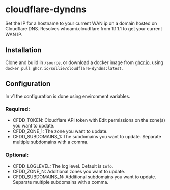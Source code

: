 # cloudflare-dyndns

Set the IP for a hostname to your current WAN ip on a domain hosted on Cloudflare DNS.
Resolves whoami.cloudflare from 1.1.1.1 to get your current WAN IP.

## Installation

Clone and build in `/source`, or download a docker image from [ghcr.io](https://github.com/sollie/cloudflare-dyndns/pkgs/container/cloudflare-dyndns),
using `docker pull ghcr.io/sollie/cloudflare-dyndns:latest`.

## Configuration

In v1 the configuration is done using environment variables.

### Required:
* CFDD_TOKEN: Cloudflare API token with Edit permissions on the zone(s) you want to update.
* CFDD_ZONE_1: The zone you want to update.
* CFDD_SUBDOMAINS_1: The subdomains you want to update. Separate multiple subdomains with a comma.

### Optional:
* CFDD_LOGLEVEL: The log level. Default is `Info`.
* CFDD_ZONE_N: Additional zones you want to update.
* CFDD_SUBDOMAINS_N: Additional subdomains you want to update. Separate multiple subdomains with a comma.
